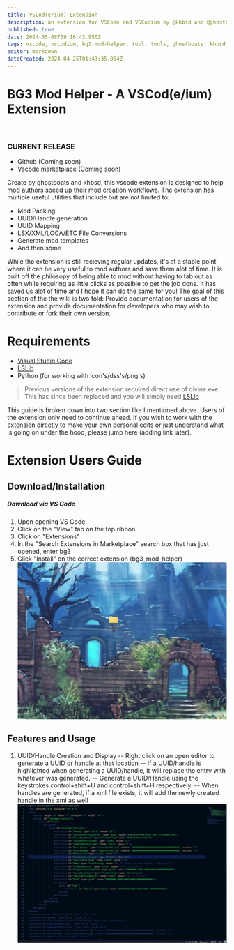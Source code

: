 ```yaml
---
title: VSCod(e/ium) Extension
description: an extension for VSCode and VSCodium by @khbsd and @ghostboats that has lots of helpful features for modders.
published: true
date: 2024-05-08T09:16:43.956Z
tags: vscode, vscodium, bg3-mod-helper, tool, tools, ghostboats, khbsd
editor: markdown
dateCreated: 2024-04-25T01:43:35.054Z
---
```


# BG3 Mod Helper - A VSCod(e/ium) Extension
<br>

### CURRENT RELEASE
- Github (Coming soon)
- Vscode marketplace (Coming soon)

Create by ghostboats and khbsd, this vscode extension is designed to help mod authors speed up their mod creation workflows. The extension has multiple useful utilities that include but are not limited to:
- Mod Packing
- UUID/Handle generation
- UUID Mapping
- LSX/XML/LOCA/ETC File Conversions
- Generate mod templates
- And then some

While the extension is still recieving regular updates, it's at a stable point where it can be very useful to mod authors and save them alot of time. It is built off the philosopy of being able to mod without having to tab out as often while requiring as little clicks as possible to get the job done. It has saved us alot of time and I hope it can do the same for you! The goal of this section of the the wiki is two fold: Provide documentation for users of the extension and provide documentation for developers who may wish to contribute or fork their own version.

# Requirements
- [Visual Studio Code](https://code.visualstudio.com/)
- [LSLib](https://github.com/Norbyte/lslib/releases)
- Python (for working with icon's/dss's/png's)

> Previous versions of the extension required direct use of divine.exe. This has since been replaced and you will simply need [LSLib](https://github.com/Norbyte/lslib/releases)
<!-- {blockquote:.is-info} -->

This guide is broken down into two section like I mentioned above. Users of the extension only need to continue ahead. If you wish to work with the extension directly to make your own personal edits or just understand what is going on under the hood, please jump here (adding link later).

# Extension Users Guide

## Download/Installation
##### Download via VS Code
1) Upon opening VS Code
2) Click on the "View" tab on the top ribbon
3) Click on "Extensions"
4) In the "Search Extensions in Marketplace" search box that has just opened, enter bg3
5) Click "Install" on the correct extension (bg3_mod_helper)
![installextension-ezgif.com-optimize.gif](/tutorials/bg3-mod-helper/installextension-ezgif.com-optimize.gif)

## Features and Usage
1) UUID/Handle Creation and Display
-- Right click on an open editor to generate a UUID or handle at that location
-- If a UUID/handle is highlighted when generating a UUID/handle, it will replace the entry with whatever was generated.
-- Generate a UUID/Handle using the keystrokes control+shift+U and control+shift+H respectively. 
-- When handles are generated, if a xml file exists, it will add the newly created handle in the xml as well![genhandle-ezgif.com-optimize.gif](/tutorials/bg3-mod-helper/genhandle-ezgif.com-optimize.gif)